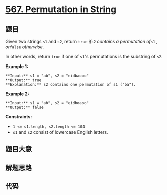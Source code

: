 # [567. Permutation in String](https://leetcode.com/problems/permutation-in-string)

## 题目

Given two strings `s1` and `s2`, return `true` _if_`s2` _contains a
permutation of_`s1` _, or_`false` _otherwise_.

In other words, return `true` if one of `s1`'s permutations is the substring
of `s2`.



**Example 1:**

    
    
    **Input:** s1 = "ab", s2 = "eidbaooo"
    **Output:** true
    **Explanation:** s2 contains one permutation of s1 ("ba").
    

**Example 2:**

    
    
    **Input:** s1 = "ab", s2 = "eidboaoo"
    **Output:** false
    



**Constraints:**

  * `1 <= s1.length, s2.length <= 104`
  * `s1` and `s2` consist of lowercase English letters.


## 题目大意

## 解题思路

## 代码

```javascript

```
